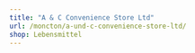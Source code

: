 ```yaml
---
title: "A & C Convenience Store Ltd"
url: /moncton/a-und-c-convenience-store-ltd/
shop: Lebensmittel
---
```

